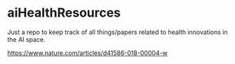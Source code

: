 # aiHealthResources
Just a repo to keep track of all things/papers related to health innovations in the AI space.

https://www.nature.com/articles/d41586-018-00004-w

